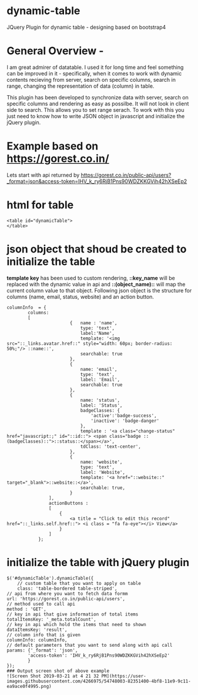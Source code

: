# dynamic-table
JQuery Plugin for dynamic table - designing based on bootstrap4
# General Overview -
I am great admirer of datatable. I used it for long time and feel something can be improved in it - specifically, when it comes to work with dynamic contents recieving from server, search on specific columns, search in range, changing the representation of data (column) in table.

This plugin has been developed to synchronize data with server, search on specific columns and rendering as easy as possilbe. It will not look in client side to search. This allows you to set range serach. To work with this you just need to know how to write JSON object in javascript and initialize the jQuery plugin.

# Example based on https://gorest.co.in/
Lets start with api returned by https://gorest.co.in/public-api/users?_format=json&access-token=IHV_k_ry6RjB1Pns90WDZKKGVih42hXSeEp2

# html for table

    <table id="dynamicTable">
    </table> 
    
# json object that shoud be created to initialize the table
**template key** has been used to custom rendering,  **::key_name** will be replaced with the dynamic value in api and **::(object_name)::** will map the current column value to that object.
Following json object is the structure for columns (name, email, status, website) and an action button.

    columnInfo	= {
			columns:
			[
                            {   name : 'name',
                                type: 'text',
                                label:'Name',
                                template: '<img src="::_links.avatar.href::" style="width: 60px; border-radius: 50%;"/> ::name::',
                                searchable: true
                            },
                            {
                                name: 'email',
                                type: 'text',
                                label: 'Email',
                                searchable: true
                            },
                            {
                                name: 'status',
                                label: 'Status',
                                badgeClasses: {
                                    'active':'badge-success',
                                    'inactive': 'badge-danger'
                                },
                                template : '<a class="change-status" href="javascript:;" id="::id::"> <span class="badge ::(badgeClasses)::">::status::</span></a>',
                                tdClass: 'text-center',
                            },
                            {
                                name: 'website',
                                type: 'text',
                                label: 'Website',
                                template: '<a href="::website::" target="_blank">::website::</a>',
                                searchable: true,
                            }
                    ],
                    actionButtons : 
                    [
                        {
                            <a title = "Click to edit this record" href="::_links.self.href::"> <i class = "fa fa-eye"></i> View</a>
                        }
                    ]
                }; 
# initialize the table with jQuery plugin
    
    $('#dynamicTable').dynamicTable({
        // custom table that you want to apply on table 
        class: 'table-bordered table-striped',
	// api from where you want to fetch data formm
	url: 'https://gorest.co.in/public-api/users',
	// method used to call api
	method : 'GET',
	// key in api that give information of total items
	totalItemsKey: '_meta.totalCount',
	// key in api which hold the items that need to shown
	dataItemsKey: 'result',
	// column info that is given
	columnInfo: columnInfo,
	// default parameters that you want to send along with api call
	params: {'_format': 'json',
			'access-token': 'IHV_k_ry6RjB1Pns90WDZKKGVih42hXSeEp2'
    		}
    });
    ### Output screen shot of above example
    ![Screen Shot 2019-03-21 at 4 21 32 PM](https://user-images.githubusercontent.com/4266975/54748003-82351400-4bf8-11e9-9c11-ea9ace0f4995.png)

